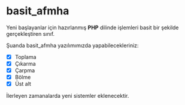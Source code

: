 # basit_afmha
Yeni başlayanlar için hazırlanmış **PHP** dilinde işlemleri basit bir şekilde gerçekleştiren sınıf.

Şuanda basit_afmha yazılımımızda yapabilecekleriniz:

- [x] Toplama
- [x] Çıkarma
- [x] Çarpma
- [x] Bölme
- [x] Üst alt

İlerleyen zamanalarda yeni sistemler eklenecektir.
